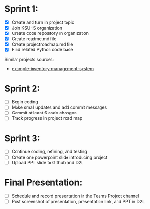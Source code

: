 # Sprint 1:
- [x] Create and turn in project topic
- [x] Join KSU-IS organization
- [x] Create code repository in organization
- [x] Create readme.md file
- [x] Create projectroadmap.md file
- [x]  Find related Python code base

Similar projects sources:
- [example-inventory-management-system](https://github.com/ksu-is/example-inventory-management-system#overview)
# Sprint 2:
- [ ] Begin coding
- [ ] Make small updates and add commit messages
- [ ] Commit at least 6 code changes
- [ ] Track progress in project road map
# Sprint 3:
- [ ] Continue coding, refining, and testing
- [ ] Create one powerpoint slide introducing project
- [ ] Upload PPT slide to Github and D2L
# Final Presentation:
- [ ] Schedule and record presentation in the Teams Project channel
- [ ] Post screenshot of presentation, presentation link, and PPT in D2L
